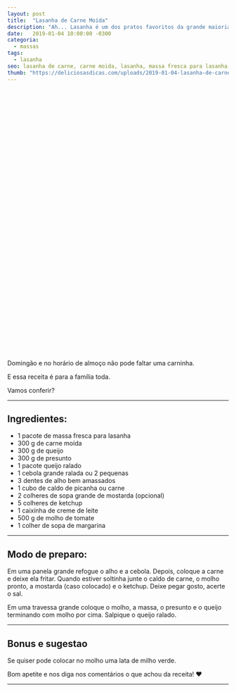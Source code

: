 ```yaml
---
layout: post
title:  "Lasanha de Carne Moída"
description: "Ah... Lasanha é um dos pratos favoritos da grande maioria. Por ser um dos pratos mais fáceis de se fazer, logo é escolhido para almoços e jantares."
date:   2019-01-04 10:00:00 -0300
categoria:
  - massas
tags:
  - lasanha
seo: lasanha de carne, carne moida, lasanha, massa fresca para lasanha, lasanha de carne moida, caldo de picanha
thumb: "https://deliciosasdicas.com/uploads/2019-01-04-lasanha-de-carne-moida.jpg"
---
```


<div class="adsLeft">
<ins class="adsbygoogle"
     style="display:inline-block;width:160px;height:600px"
     data-ad-client="ca-pub-8078000237589807"
     data-ad-slot="3534346713"></ins>
<script>
(adsbygoogle = window.adsbygoogle || []).push({});
</script>
</div>

Domingão e no horário de almoço não pode faltar uma carninha.

E essa receita é para a família toda.

Vamos conferir?

---

## Ingredientes:
  - 1 pacote de massa fresca para lasanha
  - 300 g de carne moída
  - 300 g de queijo
  - 300 g de presunto
  - 1 pacote queijo ralado
  - 1 cebola grande ralada ou 2 pequenas
  - 3 dentes de alho bem amassados
  - 1 cubo de caldo de picanha ou carne
  - 2 colheres de sopa grande de mostarda (opcional)
  - 5 colheres de ketchup
  - 1 caixinha de creme de leite
  - 500 g de molho de tomate
  - 1 colher de sopa de margarina

---

## Modo de preparo:
Em uma panela grande refogue o alho e a cebola. Depois, coloque a carne e deixe ela fritar. Quando estiver soltinha junte o caldo de carne, o molho pronto, a mostarda (caso colocado) e o ketchup. Deixe pegar gosto, acerte o sal.

Em uma travessa grande coloque o molho, a massa, o presunto e o queijo terminando com molho por cima. Salpique o queijo ralado.

---

## Bonus e sugestao
Se quiser pode colocar no molho uma lata de milho verde.

Bom apetite e nos diga nos comentários o que achou da receita! ❤️

---

<div class="adsRight">
<ins class="adsbygoogle"
     style="display:inline-block;width:160px;height:600px"
     data-ad-client="ca-pub-8078000237589807"
     data-ad-slot="7738930003"></ins>
<script>
(adsbygoogle = window.adsbygoogle || []).push({});
</script>
</div>
